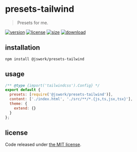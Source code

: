 # presets-tailwind
> Presets for me.

[![version][version-image]][version-url]
[![license][license-image]][license-url]
[![size][size-image]][size-url]
[![download][download-image]][download-url]

## installation
```shell
npm install @jswork/presets-tailwind
```

## usage
```js
/** @type {import('tailwindcss').Config} */
export default {
  presets: [require('@jswork/presets-tailwind')],
  content: ['./index.html', './src/**/*.{js,ts,jsx,tsx}'],
  theme: {
    extend: {}
  }
};
```

## license
Code released under [the MIT license](https://github.com/afeiship/presets-tailwind/blob/master/LICENSE.txt).

[version-image]: https://img.shields.io/npm/v/@jswork/presets-tailwind
[version-url]: https://npmjs.org/package/@jswork/presets-tailwind

[license-image]: https://img.shields.io/npm/l/@jswork/presets-tailwind
[license-url]: https://github.com/afeiship/presets-tailwind/blob/master/LICENSE.txt

[size-image]: https://img.shields.io/bundlephobia/minzip/@jswork/presets-tailwind
[size-url]: https://github.com/afeiship/presets-tailwind/blob/master/dist/index.min.js

[download-image]: https://img.shields.io/npm/dm/@jswork/presets-tailwind
[download-url]: https://www.npmjs.com/package/@jswork/presets-tailwind
